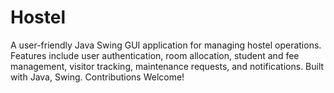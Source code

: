 # Hostel
A user-friendly Java Swing GUI application for managing hostel operations. Features include user authentication, room allocation, student and fee management, visitor tracking, maintenance requests, and notifications. Built with Java, Swing. Contributions Welcome!
